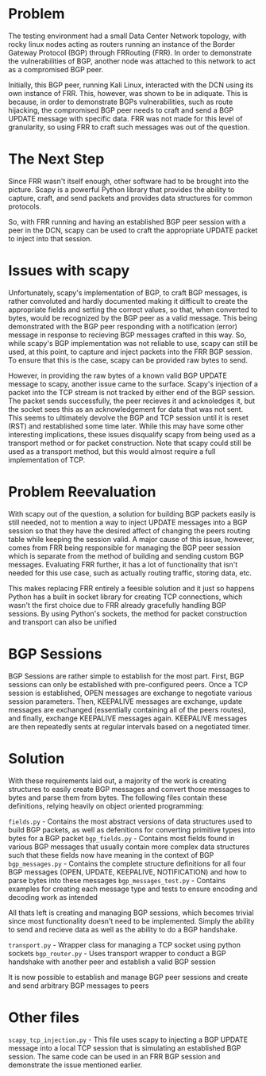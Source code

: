 # Problem
The testing environment had a small Data Center Network topology, with rocky linux nodes acting as routers running an instance of the Border Gateway Protocol (BGP) through FRRouting (FRR). In order to demonstrate the vulnerabilities of BGP, another node was attached to this network to act as a compromised BGP peer.

Initially, this BGP peer, running Kali Linux, interacted with the DCN using its own instance of FRR. This, however, was shown to be in adiquate. This is because, in order to demonstrate BGPs vulnerabilities, such as route hijacking, the compromised BGP peer needs to craft and send a BGP UPDATE message with specific data. FRR was not made for this level of granularity, so using FRR to craft such messages was out of the question.

# The Next Step
Since FRR wasn't itself enough, other software had to be brought into the picture. Scapy is a powerful Python library that provides the ability to capture, craft, and send packets and provides data structures for common protocols.

So, with FRR running and having an established BGP peer session with a peer in the DCN, scapy can be used to craft the appropriate UPDATE packet to inject into that session.

# Issues with scapy
Unfortunately, scapy's implementation of BGP, to craft BGP messages, is rather convoluted and hardly documented making it difficult to create the appropriate fields and setting the correct values, so that, when converted to bytes, would be recognized by the BGP peer as a valid message. This being demonstrated with the BGP peer responding with a notification (error) message in response to recieving BGP messages crafted in this way. So, while scapy's BGP implementation was not reliable to use, scapy can still be used, at this point, to capture and inject packets into the FRR BGP session. To ensure that this is the case, scapy can be provided raw bytes to send. 

However, in providing the raw bytes of a known valid BGP UPDATE message to scapy, another issue came to the surface. Scapy's injection of a packet into the TCP stream is not tracked by either end of the BGP session. The packet sends successfully, the peer recieves it and acknoledges it, but the socket sees this as an acknowledgement for data that was not sent. This seems to ultimately devolve the BGP and TCP session until it is reset (RST) and restablished some time later. While this may have some other interesting implications, these issues disqualify scapy from being used as a transport method or for packet construction. Note that scapy could still be used as a transport method, but this would almost require a full implementation of TCP.

# Problem Reevaluation
With scapy out of the question, a solution for building BGP packets easily is still needed, not to mention a way to inject UPDATE messages into a BGP session so that they have the desired affect of changing the peers routing table while keeping the session valid. A major cause of this issue, however, comes from FRR being responsible for managing the BGP peer session which is separate from the method of building and sending custom BGP messages. Evaluating FRR further, it has a lot of functionality that isn't needed for this use case, such as actually routing traffic, storing data, etc. 

This makes replacing FRR entirely a feesible solution and it just so happens Python has a built in socket library for creating TCP connections, which wasn't the first choice due to FRR already gracefully handling BGP sessions. By using Python's sockets, the method for packet construction and transport can also be unified

# BGP Sessions
BGP Sessions are rather simple to establish for the most part. First, BGP sessions can only be established with pre-configured peers. Once a TCP session is established, OPEN messages are exchange to negotiate various session parameters. Then, KEEPALIVE messages are exchange, update messages are exchanged (essentially containing all of the peers routes), and finally, exchange KEEPALIVE messages again. KEEPALIVE messages are then repeatedly sents at regular intervals based on a negotiated timer.

# Solution
With these requirements laid out, a majority of the work is creating structures to easily create BGP messages and convert those messages to bytes and parse them from bytes. The following files contain these definitions, relying heavily on object oriented programming:

`fields.py` -  Contains the most abstract versions of data structures used to build BGP packets, as well as defenitions for converting primitive types into bytes for a BGP packet
`bgp_fields.py` - Contains most fields found in various BGP messages that usually contain more complex data structures such that these fields now have meaning in the context of BGP
`bgp_messages.py` - Contains the complete structure definitions for all four BGP messages (OPEN, UPDATE, KEEPALIVE, NOTIFICATION) and how to parse bytes into these messages
`bgp_messages_test.py` - Contains examples for creating each message type and tests to ensure encoding and decoding work as intended

All thats left is creating and managing BGP sessions, which becomes trivial since most functionality doesn't need to be implemented. Simply the ability to send and recieve data as well as the ability to do a BGP handshake.

`transport.py` - Wrapper class for managing a TCP socket using python sockets
`bgp_router.py` - Uses transport wrapper to conduct a BGP handshake with another peer and establish a valid BGP session

It is now possible to establish and manage BGP peer sessions and create and send arbitrary BGP messages to peers

# Other files
`scapy_tcp_injection.py` - This file uses scapy to injecting a BGP UPDATE message into a local TCP session that is simulating an established BGP session. The same code can be used in an FRR BGP session and demonstrate the issue mentioned earlier.



